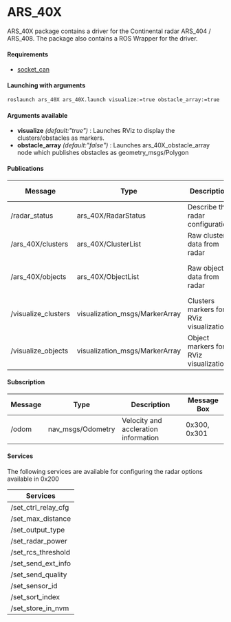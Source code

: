 # ARS_40X

 ARS_40X package contains a driver for the Continental radar ARS_404 / ARS_408.
 The package also contains a ROS Wrapper for the driver.

#### Requirements

- [socket_can](https://github.com/Project-MANAS/socket_can)

#### Launching with arguments

```bash
roslaunch ars_40X ars_40X.launch visualize:=true obstacle_array:=true
```

#### Arguments available

- **visualize** *(default:"true")* : Launches RViz to display the clusters/obstacles as markers.
- **obstacle_array** *(default:"false")* : Launches ars_40X_obstacle_array node which publishes obstacles as geometry_msgs/Polygon

#### Publications

|Message|Type|Description|Message Box|
|---|---|---|---|
|/radar_status|ars_40X/RadarStatus|Describe the radar configuration|0x201|
|/ars_40X/clusters|ars_40X/ClusterList|Raw clusters data from radar|0x600, 0x701|
|/ars_40X/objects|ars_40X/ObjectList|Raw objects data from radar|0x60A, 0x60B, 0x60C, 0x60D|
|/visualize_clusters|visualization_msgs/MarkerArray|Clusters markers for RViz visualization| - |
|/visualize_objects|visualization_msgs/MarkerArray|Object markers for RViz visualization| - |

#### Subscription

|Message|Type|Description|Message Box|
|---|---|---|---|
|/odom|nav_msgs/Odometry|Velocity and accleration information|0x300, 0x301|


#### Services
The following services are available for configuring the radar options available in 0x200

|Services|
|---|
|/set_ctrl_relay_cfg|
|/set_max_distance|
|/set_output_type|
|/set_radar_power|
|/set_rcs_threshold|
|/set_send_ext_info|
|/set_send_quality|
|/set_sensor_id|
|/set_sort_index|
|/set_store_in_nvm|

